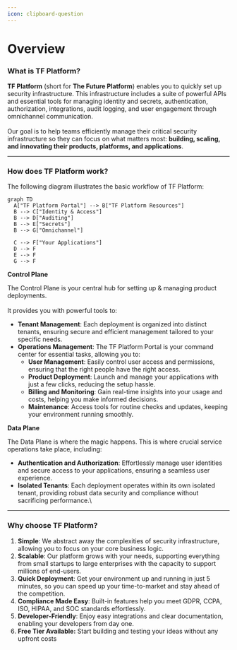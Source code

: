```yaml
---
icon: clipboard-question
---
```


# Overview

### What is TF Platform?

**TF Platform** (short for **The Future Platform**) enables you to quickly set up security infrastructure. This infrastructure includes a suite of powerful APIs and essential tools for managing identity and secrets, authentication, authorization, integrations, audit logging, and user engagement through omnichannel communication.\
\
Our goal is to help teams efficiently manage their critical security infrastructure so they can focus on what matters most: **building, scaling, and innovating their products, platforms, and applications**.

***

### How does TF Platform work?

The following diagram illustrates the basic workflow of TF Platform:

```mermaid fullWidth="false"
graph TD
  A["TF Platform Portal"] --> B["TF Platform Resources"]
  B --> C["Identity & Access"]
  B --> D["Auditing"]
  B --> E["Secrets"]
  B --> G["Omnichannel"]

  C --> F["Your Applications"] 
  D --> F
  E --> F
  G --> F
```

**Control Plane**

The Control Plane is your central hub for setting up & managing product deployments.\
\
&#x20;It provides you with powerful tools to:

* **Tenant Management**: Each deployment is organized into distinct tenants, ensuring secure and efficient management tailored to your specific needs.
* **Operations Management**: The TF Platform Portal is your command center for essential tasks, allowing you to:
  * **User Management**: Easily control user access and permissions, ensuring that the right people have the right access.
  * **Product Deployment**: Launch and manage your applications with just a few clicks, reducing the setup hassle.
  * **Billing and Monitoring**: Gain real-time insights into your usage and costs, helping you make informed decisions.
  * **Maintenance**: Access tools for routine checks and updates, keeping your environment running smoothly.

**Data Plane**

The Data Plane is where the magic happens. This is where crucial service operations take place, including:

* **Authentication and Authorization**: Effortlessly manage user identities and secure access to your applications, ensuring a seamless user experience.
* **Isolated Tenants**: Each deployment operates within its own isolated tenant, providing robust data security and compliance without sacrificing performance.\


***

### Why choose TF Platform?

1. **Simple**: We abstract away the complexities of security infrastructure, allowing you to focus on your core business logic.
2. **Scalable**: Our platform grows with your needs, supporting everything from small startups to large enterprises with the capacity to support millions of end-users.
3. **Quick Deployment**: Get your environment up and running in just 5 minutes, so you can speed up your time-to-market and stay ahead of the competition.
4. **Compliance Made Easy**: Built-in features help you meet GDPR, CCPA, ISO, HIPAA, and SOC standards effortlessly.
5. **Developer-Friendly**: Enjoy easy integrations and clear documentation, enabling your developers from day one.
6. **Free Tier Available:** Start building and testing your ideas without any upfront costs
